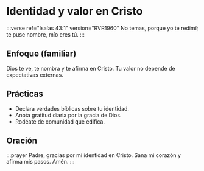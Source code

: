 # Identidad y valor en Cristo

:::verse ref="Isaías 43:1" version="RVR1960"
No temas, porque yo te redimí; te puse nombre, mío eres tú.
:::

## Enfoque (familiar)
Dios te ve, te nombra y te afirma en Cristo. Tu valor no depende de expectativas externas.

## Prácticas
- Declara verdades bíblicas sobre tu identidad.
- Anota gratitud diaria por la gracia de Dios.
- Rodéate de comunidad que edifica.

## Oración
:::prayer
Padre, gracias por mi identidad en Cristo. Sana mi corazón y afirma mis pasos. Amén.
:::
